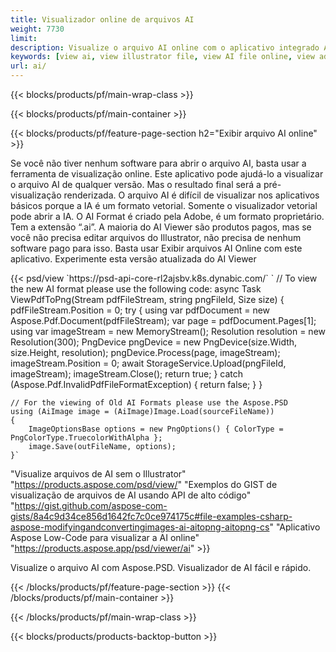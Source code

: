 ```yaml
---
title: Visualizador online de arquivos AI
weight: 7730
limit: 
description: Visualize o arquivo AI online com o aplicativo integrado Aspose
keywords: [view ai, view illustrator file, view AI file online, view adobe illustrator, ai file preview, ai format view]
url: ai/
---
```


{{< blocks/products/pf/main-wrap-class >}}


{{< blocks/products/pf/main-container >}}

{{< blocks/products/pf/feature-page-section h2="Exibir arquivo AI online" >}}
<p>Se você não tiver nenhum software para abrir o arquivo AI, basta usar a ferramenta de visualização online. Este aplicativo pode ajudá-lo a visualizar o arquivo AI de qualquer versão. Mas o resultado final será a pré-visualização renderizada. O arquivo AI é difícil de visualizar nos aplicativos básicos porque a IA é um formato vetorial. Somente o visualizador vetorial pode abrir a IA. O AI Format é criado pela Adobe, é um formato proprietário. Tem a extensão “.ai”. A maioria do AI Viewer são produtos pagos, mas se você não precisa editar arquivos do Illustrator, não precisa de nenhum software pago para isso. Basta usar Exibir arquivos AI Online com este aplicativo. Experimente esta versão atualizada do AI Viewer</p>
{{< psd/view `https://psd-api-core-rl2ajsbv.k8s.dynabic.com/` 
`	// To view the new AI format please use the following code:
	async Task<bool> ViewPdfToPng(Stream pdfFileStream, string pngFileId, Size size)
	{
		pdfFileStream.Position = 0;
		try
		{
			using var pdfDocument = new Aspose.Pdf.Document(pdfFileStream);
			var page = pdfDocument.Pages[1];
			using var imageStream = new MemoryStream();
			Resolution resolution = new Resolution(300);
			PngDevice pngDevice = new PngDevice(size.Width, size.Height, resolution);
			pngDevice.Process(page, imageStream);
			imageStream.Position = 0;
			await StorageService.Upload(pngFileId, imageStream);
			imageStream.Close();
			return true;
		}
		catch (Aspose.Pdf.InvalidPdfFileFormatException)
		{
			return false;
		}
	}
	
	// For the viewing of Old AI Formats please use the Aspose.PSD
	using (AiImage image = (AiImage)Image.Load(sourceFileName))
	{
		ImageOptionsBase options = new PngOptions() { ColorType = PngColorType.TruecolorWithAlpha };
		image.Save(outFileName, options);
	}` 
"Visualize arquivos de AI sem o Illustrator" "https://products.aspose.com/psd/view/" 
"Exemplos do GIST de visualização de arquivos de AI usando API de alto código" "https://gist.github.com/aspose-com-gists/8a4c9d34ce856d1642fc7c0ce974175c#file-examples-csharp-aspose-modifyingandconvertingimages-ai-aitopng-aitopng-cs" 
"Aplicativo Aspose Low-Code para visualizar a AI online" "https://products.aspose.app/psd/viewer/ai" >}}
<p>Visualize o arquivo AI com Aspose.PSD. Visualizador de AI fácil e rápido.</p>
{{< /blocks/products/pf/feature-page-section >}}
{{< /blocks/products/pf/main-container >}}


{{< /blocks/products/pf/main-wrap-class >}}

{{< blocks/products/products-backtop-button >}}
